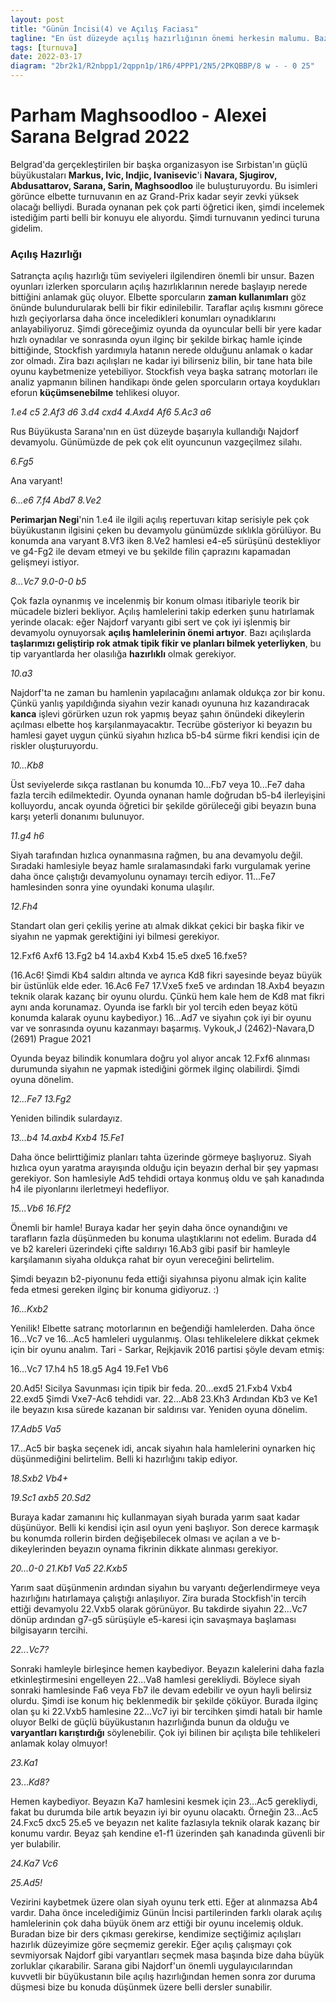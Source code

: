 ```yaml
---
layout: post
title: "Günün İncisi(4) ve Açılış Faciası"
tagline: "En üst düzeyde açılış hazırlığının önemi herkesin malumu. Bazı açılışlar var ki, tek bir kötü hamle bile harika bir hazırlığı berbat edebilir. 2022 Fide Grand-Prix ikinci ayağı Belgrad'da oynanırken aynı yerde bir başka turnuva daha oynanmaktaydı. Sırbistan'ın en güçlü oyuncuları için organize edilen bu turnuva en az Grand-Prix kadar ilgi çekiciydi."
tags: [turnuva]
date: 2022-03-17
diagram: "2br2k1/R2nbpp1/2qppn1p/1R6/4PPP1/2N5/2PKQBBP/8 w - - 0 25"
---
```


# Parham Maghsoodloo - Alexei Sarana Belgrad 2022

Belgrad'da gerçekleştirilen bir başka organizasyon ise Sırbistan'ın güçlü büyükustaları **Markus, Ivic, Indjic, Ivanisevic**'i **Navara, Sjugirov, Abdusattarov, Sarana, Sarin, Maghsoodloo** ile buluşturuyordu. Bu isimleri görünce elbette turnuvanın en az Grand-Prix kadar seyir zevki yüksek olacağı belliydi. Burada oynanan pek çok parti öğretici iken, şimdi incelemek istediğim parti belli bir konuyu ele alıyordu. Şimdi turnuvanın yedinci turuna gidelim.

### **Açılış Hazırlığı**

Satrançta açılış hazırlığı tüm seviyeleri ilgilendiren önemli bir unsur. Bazen oyunları izlerken sporcuların açılış hazırlıklarının nerede başlayıp nerede bittiğini anlamak güç oluyor. Elbette sporcuların **zaman kullanımları** göz önünde bulundurularak belli bir fikir edinilebilir. Taraflar açılış kısmını görece hızlı geçiyorlarsa daha önce inceledikleri konumları oynadıklarını anlayabiliyoruz.
Şimdi göreceğimiz oyunda da oyuncular belli bir yere kadar hızlı oynadılar ve sonrasında oyun ilginç bir şekilde birkaç hamle içinde bittiğinde, Stockfish yardımıyla hatanın nerede olduğunu anlamak o kadar zor olmadı. Zira bazı açılışları ne kadar iyi bilirseniz bilin, bir tane hata bile oyunu kaybetmenize yetebiliyor. Stockfish veya başka satranç motorları ile analiz yapmanın bilinen handikapı önde gelen sporcuların ortaya koydukları eforun **küçümsenebilme** tehlikesi oluyor.

_1.e4 c5 2.Af3 d6 3.d4 cxd4 4.Axd4 Af6 5.Ac3 a6_

Rus Büyükusta Sarana'nın en üst düzeyde başarıyla kullandığı Najdorf devamyolu. Günümüzde de pek çok elit oyuncunun vazgeçilmez silahı.

<div class="cbdiagram"
data-size="400"
data-fen="rnbqkb1r/1p2pppp/p2p1n2/8/3NP3/2N5/PPP2PPP/R1BQKB1R w KQkq - 0 6"
data-buttons="0"
data-legend="Sicilya Savunması Najdorf Varyantı">
</div>

_6.Fg5_

Ana varyant!

_6...e6 7.f4 Abd7 8.Ve2_

<div class="cbdiagram"
data-size="400"
data-fen="r1bqkb1r/1p1n1ppp/p2ppn2/6B1/3NPP2/2N5/PPP1Q1PP/R3KB1R b KQkq - 0 8"
data-buttons="0"
data-legend="8.Ve2 sonrası konum">
</div>

**Perimarjan Negi**'nin 1.e4 ile ilgili açılış repertuvarı kitap serisiyle pek çok büyükustanın ilgisini çeken bu devamyolu günümüzde sıklıkla görülüyor. Bu konumda ana varyant 8.Vf3 iken 8.Ve2 hamlesi e4-e5 sürüşünü destekliyor ve g4-Fg2 ile devam etmeyi ve bu şekilde filin çaprazını kapamadan gelişmeyi istiyor.

_8...Vc7 9.0-0-0 b5_

<div class="cbdiagram"
data-size="400"
data-fen="r1b1kb1r/2qn1ppp/p2ppn2/1p4B1/3NPP2/2N5/PPP1Q1PP/2KR1B1R w kq - 0 10"
data-buttons="0"
data-legend="9...b5 sonrası konum">
</div>

Çok fazla oynanmış ve incelenmiş bir konum olması itibariyle teorik bir mücadele bizleri bekliyor. Açılış hamlelerini takip ederken şunu hatırlamak yerinde olacak: eğer Najdorf varyantı gibi sert ve çok iyi işlenmiş bir devamyolu oynuyorsak **açılış hamlelerinin önemi artıyor**. Bazı açılışlarda **taşlarımızı geliştirip rok atmak tipik fikir ve planları bilmek yeterliyken**, bu tip varyantlarda her olasılığa **hazırlıklı** olmak gerekiyor.

_10.a3_

Najdorf'ta ne zaman bu hamlenin yapılacağını anlamak oldukça zor bir konu. Çünkü yanlış yapıldığında siyahın vezir kanadı oyununa hız kazandıracak **kanca** işlevi görürken uzun rok yapmış beyaz şahın önündeki dikeylerin açılması elbette hoş karşılanmayacaktır. Tecrübe gösteriyor ki beyazın bu hamlesi gayet uygun çünkü siyahın hızlıca b5-b4 sürme fikri kendisi için de riskler oluşturuyordu.

_10...Kb8_


<div class="cbdiagram"
data-size="400"
data-fen="1rb1kb1r/2qn1ppp/p2ppn2/1p4B1/3NPP2/P1N5/1PP1Q1PP/2KR1B1R w k - 0 11"
data-buttons="0"
data-legend="10...Kb8 sonrası konum">
</div>

Üst seviyelerde sıkça rastlanan bu konumda 10...Fb7 veya 10...Fe7 daha fazla tercih edilmektedir. Oyunda oynanan hamle doğrudan b5-b4 ilerleyişini kolluyordu, ancak oyunda öğretici bir şekilde görüleceği gibi beyazın buna karşı yeterli donanımı bulunuyor.

_11.g4 h6_

Siyah tarafından hızlıca oynanmasına rağmen, bu ana devamyolu değil. Sıradaki hamlesiyle beyaz hamle sıralamasındaki farkı vurgulamak yerine daha önce çalıştığı devamyolunu oynamayı tercih ediyor. 11...Fe7 hamlesinden sonra yine oyundaki konuma ulaşılır.

_12.Fh4_

Standart olan geri çekiliş yerine atı almak dikkat çekici bir başka fikir ve siyahın ne yapmak gerektiğini iyi bilmesi gerekiyor.

12.Fxf6 Axf6 13.Fg2 b4 14.axb4 Kxb4 15.e5 dxe5 16.fxe5?

<div class="cbdiagram"
data-size="400"
data-fen="2b1kb1r/2q2pp1/p3pn1p/4p3/1r1N1PP1/2N5/1PP1Q1BP/2KR3R w k - 0 16"
data-buttons="0"
data-legend="Analiz diyagramı: 16.fxe5 sonrası konum">
</div>

(16.Ac6! Şimdi Kb4 saldırı altında ve ayrıca Kd8 fikri sayesinde beyaz büyük bir üstünlük elde eder. 16.Ac6 Fe7 17.Vxe5 fxe5 ve ardından 18.Axb4 beyazın teknik olarak kazanç bir oyunu olurdu. Çünkü hem kale hem de Kd8 mat fikri aynı anda korunamaz. Oyunda ise farklı bir yol tercih eden beyaz kötü konumda kalarak oyunu kaybediyor.) 16...Ad7 ve siyahın çok iyi bir oyunu var ve sonrasında oyunu kazanmayı başarmış. Vykouk,J (2462)-Navara,D (2691) Prague 2021

Oyunda beyaz bilindik konumlara doğru yol alıyor ancak 12.Fxf6 alınması durumunda siyahın ne yapmak istediğini görmek ilginç olabilirdi. Şimdi oyuna dönelim.

<div class="cbdiagram"
data-size="400"
data-fen="1rb1kb1r/2qn1pp1/p2ppn1p/1p6/3NPPPB/P1N5/1PP1Q2P/2KR1B1R b k - 0 12"
data-buttons="0"
data-legend="11.Fh4 sonrası konum">
</div>

_12...Fe7 13.Fg2_

Yeniden bilindik sulardayız.

<div class="cbdiagram"
data-size="400"
data-fen="1rb1k2r/2qnbpp1/p2ppn1p/1p6/3NPPPB/P1N5/1PP1Q1BP/2KR3R b k - 0 13"
data-buttons="0"
data-legend="13.Fg2 sonrası konum">
</div>

_13...b4 14.axb4 Kxb4 15.Fe1_

Daha önce belirttiğimiz planları tahta üzerinde görmeye başlıyoruz. Siyah hızlıca oyun yaratma arayışında olduğu için beyazın derhal bir şey yapması gerekiyor. Son hamlesiyle Ad5 tehdidi ortaya konmuş oldu ve şah kanadında h4 ile piyonlarını ilerletmeyi hedefliyor.

<div class="cbdiagram"
data-size="400"
data-fen="2b1k2r/2qnbpp1/p2ppn1p/8/1r1NPPP1/2N5/1PP1Q1BP/2KRB2R b k - 0 15"
data-buttons="0"
data-legend="15.Fe1 sonrası konum">
</div>

_15...Vb6 16.Ff2_

Önemli bir hamle! Buraya kadar her şeyin daha önce oynandığını ve tarafların fazla düşünmeden bu konuma ulaştıklarını not edelim. Burada d4 ve b2 kareleri üzerindeki çifte saldırıyı 16.Ab3 gibi pasif bir hamleyle karşılamanın siyaha oldukça rahat bir oyun vereceğini belirtelim.

<div class="cbdiagram"
data-size="400"
data-fen="2b1k2r/3nbpp1/pq1ppn1p/8/1r1NPPP1/2N5/1PP1QBBP/2KR3R b k - 0 16
"
data-buttons="0"
data-legend="16.Ff2 sonrası konum">
</div>

Şimdi beyazın b2-piyonunu feda ettiği siyahınsa piyonu almak için kalite feda etmesi gereken ilginç bir konuma gidiyoruz. :)

_16...Kxb2_

Yenilik!  Elbette satranç motorlarının en beğendiği hamlelerden. Daha önce 16...Vc7 ve 16...Ac5 hamleleri uygulanmış. Olası tehlikelelere dikkat çekmek için bir oyunu analım. Tari - Sarkar, Rejkjavik 2016 partisi şöyle devam etmiş:

16...Vc7 17.h4 h5 18.g5 Ag4 19.Fe1 Vb6

<div class="cbdiagram"
data-size="400"
data-fen="2b1k2r/3nbpp1/pq1pp3/6Pp/1r1NPPnP/2N5/1PP1Q1B1/2KRB2R w k - 0 20"
data-buttons="0"
data-legend="Analiz diyagramı 19...Vb6 sonrası konum">
</div>

20.Ad5! Sicilya Savunması için tipik bir feda. 20...exd5 21.Fxb4 Vxb4 22.exd5 Şimdi Vxe7-Ac6 tehdidi var. 22...Ab8 23.Kh3 Ardından Kb3 ve Ke1 ile beyazın kısa sürede kazanan bir saldırısı var. Yeniden oyuna dönelim.


<div class="cbdiagram"
data-size="400"
data-fen="2b1k2r/3nbpp1/pq1ppn1p/8/3NPPP1/2N5/1rP1QBBP/2KR3R w k - 0 17
"
data-buttons="0"
data-legend="16...Kxb2 sonrası konum">
</div>

_17.Adb5 Va5_

17...Ac5 bir başka seçenek idi, ancak siyahın hala hamlelerini oynarken hiç düşünmediğini belirtelim. Belli ki hazırlığını takip ediyor.

_18.Sxb2 Vb4+_

<div class="cbdiagram"
data-size="400"
data-fen="2b1k2r/3nbpp1/p2ppn1p/1N6/1q2PPP1/2N5/1KP1QBBP/3R3R w k - 0 19
"
data-buttons="0"
data-legend="18...Vb4 sonrası konum">
</div>

_19.Sc1 axb5 20.Sd2_

<div class="cbdiagram"
data-size="400"
data-fen="2b1k2r/3nbpp1/3ppn1p/1p6/1q2PPP1/2N5/2PKQBBP/3R3R b k - 0 20"
data-buttons="0"
data-legend="20.Şd2 sonrası konum">
</div>

Buraya kadar zamanını hiç kullanmayan siyah burada yarım saat kadar düşünüyor. Belli ki kendisi için asıl oyun yeni başlıyor. Son derece karmaşık bu konumda rollerin birden değişebilecek olması ve açılan a ve b-dikeylerinden beyazın oynama fikrinin dikkate alınması gerekiyor.

_20...0-0 21.Kb1 Va5 22.Kxb5_

Yarım saat düşünmenin ardından siyahın bu varyantı değerlendirmeye veya hazırlığını hatırlamaya çalıştığı anlaşılıyor. Zira burada Stockfish'in tercih ettiği devamyolu 22.Vxb5 olarak görünüyor. Bu takdirde siyahın 22...Vc7 dönüp ardından g7-g5 sürüşüyle e5-karesi için savaşmaya başlaması bilgisayarın tercihi.

<div class="cbdiagram"
data-size="400"
data-fen="2b2rk1/3nbpp1/3ppn1p/qR6/4PPP1/2N5/2PKQBBP/7R b - - 0 22"
data-buttons="0"
data-legend="22.Kxb5 sonrası konum">
</div>

_22...Vc7?_

Sonraki hamleyle birleşince hemen kaybediyor. Beyazın kalelerini daha fazla etkinleştirmesini engelleyen 22...Va8 hamlesi gerekliydi. Böylece siyah sonraki hamlesinde Fa6 veya Fb7 ile devam edebilir ve oyun hayli belirsiz olurdu. Şimdi ise konum hiç beklenmedik bir şekilde çöküyor. Burada ilginç olan şu ki 22.Vxb5 hamlesine 22...Vc7 iyi bir tercihken şimdi hatalı bir hamle oluyor Belki de güçlü büyükustanın hazırlığında bunun da olduğu ve **varyantları karıştırdığı** söylenebilir. Çok iyi bilinen bir açılışta bile tehlikeleri anlamak kolay olmuyor!

_23.Ka1_  

<div class="cbdiagram"
data-size="400"
data-fen="2b2rk1/2qnbpp1/3ppn1p/1R6/4PPP1/2N5/2PKQBBP/R7 b - - 0 23"
data-buttons="0"
data-legend="23.Ka1 sonrası konum">
</div>

23..._Kd8?_

Hemen kaybediyor. Beyazın Ka7 hamlesini kesmek için 23...Ac5 gerekliydi, fakat bu durumda bile artık beyazın iyi bir oyunu olacaktı. Örneğin 23...Ac5 24.Fxc5 dxc5 25.e5 ve beyazın net kalite fazlasıyla teknik olarak kazanç bir konumu vardır. Beyaz şah kendine e1-f1 üzerinden şah kanadında güvenli bir yer bulabilir.  

_24.Ka7 Vc6_

<div class="cbdiagram"
data-size="400"
data-fen="2br2k1/R2nbpp1/2qppn1p/1R6/4PPP1/2N5/2PKQBBP/8 w - - 0 25"
data-buttons="0"
data-legend="24...Vc6 sonrası konum">
</div>

_25.Ad5!_

Vezirini kaybetmek üzere olan siyah oyunu terk etti. Eğer at alınmazsa Ab4 vardır.
Daha önce incelediğimiz Günün İncisi partilerinden farklı olarak açılış hamlelerinin çok daha büyük önem arz ettiği bir oyunu incelemiş olduk. Buradan bize bir ders çıkması gerekirse, kendimize seçtiğimiz açılışları hazırlık düzeyimize göre seçmemiz gerekir. Eğer açılış çalışmayı çok sevmiyorsak Najdorf gibi varyantları seçmek masa başında bize daha büyük zorluklar çıkarabilir. Sarana gibi Najdorf'un önemli uygulayıcılarından kuvvetli bir büyükustanın bile açılış hazırlığından hemen sonra zor duruma düşmesi bize bu konuda düşünmek üzere belli dersler sunabilir.


<div class="cbreplay" data-url="{{ site.url }}/assets/pgn/Parham Maghsoodloo_Alexey Sarana_2022.pgn" style="max-width:100%;"></div>  
